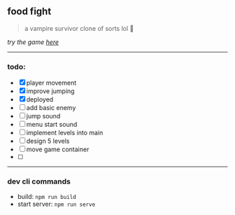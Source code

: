 food fight
---
> a vampire survivor clone of sorts lol :shrug:

*try the game [here](https://food-fight.netlify.app/)*

---
### todo:
- [x] player movement
- [x] improve jumping
- [x] deployed
- [ ] add basic enemy
- [ ] jump sound
- [ ] menu start sound
- [ ] implement levels into main
- [ ] design 5 levels
- [ ] move game container
- [ ] 

---
### dev cli commands
- build: `npm run build`
- start server: `npm run serve`